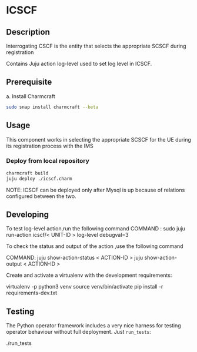 <!--
 Copyright 2020 Tata Elxsi

 Licensed under the Apache License, Version 2.0 (the License); you may
 not use this file except in compliance with the License. You may obtain
 a copy of the License at

         http://www.apache.org/licenses/LICENSE-2.0

 Unless required by applicable law or agreed to in writing, software
 distributed under the License is distributed on an AS IS BASIS, WITHOUT
 WARRANTIES OR CONDITIONS OF ANY KIND, either express or implied. See the
 License for the specific language governing permissions and limitations
 under the License.

 For those usages not covered by the Apache License, Version 2.0 please
 contact: canonical@tataelxsi.onmicrosoft.com

 To get in touch with the maintainers, please contact:
 canonical@tataelxsi.onmicrosoft.com
-->

# ICSCF

## Description

Interrogating CSCF is the entity that selects the appropriate SCSCF during
registration

Contains Juju action log-level used to set log level in ICSCF.

## Prerequisite

a. Install Charmcraft

```bash
sudo snap install charmcraft --beta
```

## Usage

This component works in selecting the appropriate SCSCF for the UE during its
registration process with the IMS

### Deploy from local repository

```bash
charmcraft build
juju deploy ./icscf.charm
```

NOTE: ICSCF can be deployed only after Mysql is up because of relations
configured between the two.

## Developing

To test log-level action,run the following command
COMMAND : sudo juju run-action icscf/< UNIT-ID > log-level debugval=3

To check the status and output of the action ,use the following command

COMMAND:
juju show-action-status < ACTION-ID >
juju show-action-output < ACTION-ID >

Create and activate a virtualenv with the development requirements:

virtualenv -p python3 venv
source venv/bin/activate
pip install -r requirements-dev.txt

## Testing

The Python operator framework includes a very nice harness for testing
operator behaviour without full deployment. Just `run_tests`:

./run_tests
